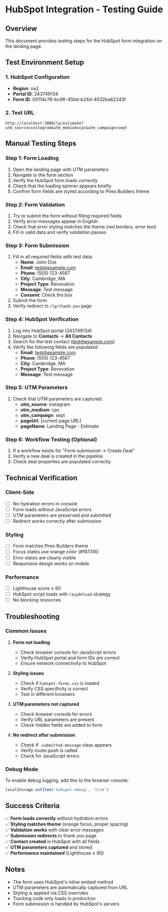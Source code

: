 # HubSpot Integration - Testing Guide

## Overview
This document provides testing steps for the HubSpot form integration on the landing page.

## Test Environment Setup

### 1. HubSpot Configuration
- **Region**: na2
- **Portal ID**: 243749134
- **Form ID**: 00114c76-bc96-45bd-b24d-4032ba62243f

### 2. Test URL
```
http://localhost:3000/lp/estimate?utm_source=instagram&utm_medium=cpc&utm_campaign=sept
```

## Manual Testing Steps

### Step 1: Form Loading
1. Open the landing page with UTM parameters
2. Navigate to the form section
3. Verify the HubSpot form loads correctly
4. Check that the loading spinner appears briefly
5. Confirm form fields are styled according to Pires Builders theme

### Step 2: Form Validation
1. Try to submit the form without filling required fields
2. Verify error messages appear in English
3. Check that error styling matches the theme (red borders, error text)
4. Fill in valid data and verify validation passes

### Step 3: Form Submission
1. Fill in all required fields with test data:
   - **Name**: John Doe
   - **Email**: test@example.com
   - **Phone**: (555) 123-4567
   - **City**: Cambridge, MA
   - **Project Type**: Renovation
   - **Message**: Test message
   - **Consent**: Check the box
2. Submit the form
3. Verify redirect to `/lp/thank-you` page

### Step 4: HubSpot Verification
1. Log into HubSpot portal (243749134)
2. Navigate to **Contacts** → **All Contacts**
3. Search for the test contact (test@example.com)
4. Verify the following fields are populated:
   - **Email**: test@example.com
   - **Phone**: (555) 123-4567
   - **City**: Cambridge, MA
   - **Project Type**: Renovation
   - **Message**: Test message

### Step 5: UTM Parameters
1. Check that UTM parameters are captured:
   - **utm_source**: instagram
   - **utm_medium**: cpc
   - **utm_campaign**: sept
   - **pageUrl**: [current page URL]
   - **pageName**: Landing Page - Estimate

### Step 6: Workflow Testing (Optional)
1. If a workflow exists for "Form submission → Create Deal"
2. Verify a new deal is created in the pipeline
3. Check deal properties are populated correctly

## Technical Verification

### Client-Side
- [ ] No hydration errors in console
- [ ] Form loads without JavaScript errors
- [ ] UTM parameters are preserved and submitted
- [ ] Redirect works correctly after submission

### Styling
- [ ] Form matches Pires Builders theme
- [ ] Focus states use orange color (#f97316)
- [ ] Error states are clearly visible
- [ ] Responsive design works on mobile

### Performance
- [ ] Lighthouse score ≥ 90
- [ ] HubSpot script loads with `lazyOnload` strategy
- [ ] No blocking resources

## Troubleshooting

### Common Issues

1. **Form not loading**
   - Check browser console for JavaScript errors
   - Verify HubSpot portal and form IDs are correct
   - Ensure network connectivity to HubSpot

2. **Styling issues**
   - Check if `hubspot-forms.css` is loaded
   - Verify CSS specificity is correct
   - Test in different browsers

3. **UTM parameters not captured**
   - Check browser console for errors
   - Verify URL parameters are present
   - Check hidden fields are added to form

4. **No redirect after submission**
   - Check if `.submitted-message` class appears
   - Verify router.push is called
   - Check for JavaScript errors

### Debug Mode
To enable debug logging, add this to the browser console:
```javascript
localStorage.setItem('hubspot-debug', 'true')
```

## Success Criteria

✅ **Form loads correctly** without hydration errors  
✅ **Styling matches theme** (orange focus, proper spacing)  
✅ **Validation works** with clear error messages  
✅ **Submission redirects** to thank you page  
✅ **Contact created** in HubSpot with all fields  
✅ **UTM parameters captured** and stored  
✅ **Performance maintained** (Lighthouse ≥ 90)  

## Notes

- The form uses HubSpot's inline embed method
- UTM parameters are automatically captured from URL
- Styling is applied via CSS overrides
- Tracking code only loads in production
- Form submission is handled by HubSpot's servers
